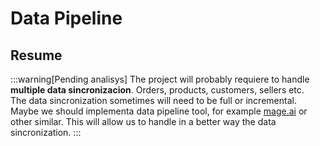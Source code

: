 # Data Pipeline

## Resume

:::warning[Pending analisys]
The project will probably requiere to handle **multiple data sincronizacion**. Orders, products, customers, sellers etc. \
The data sincronization sometimes will need to be full or incremental. \
Maybe we should implementa data pipeline tool, for example [mage.ai](https://github.com/mage-ai/mage-ai) or other similar. This will allow us to handle in a better way the data sincronization. 
:::